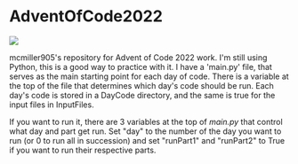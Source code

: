 # AdventOfCode2022
![](https://img.shields.io/badge/stars%20⭐-10-yellow)

mcmiller905's repository for Advent of Code 2022 work. I'm still using Python, this is a good way to practice with it. I have a 'main.py' file, that serves as the main starting point for each day of code. There is a variable at the top of the file that determines which day's code should be run. Each day's code is stored in a DayCode directory, and the same is true for the input files in InputFiles.

If you want to run it, there are 3 variables at the top of *main.py* that control what day and part get run. Set "day" to the number of the day you want to run (or 0 to run all in succession) and set "runPart1" and "runPart2" to True if you want to run their respective parts. 